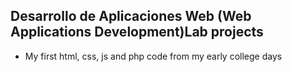 ## Desarrollo de Aplicaciones Web (Web Applications Development)Lab projects
- My first html, css, js and php code from my early college days
